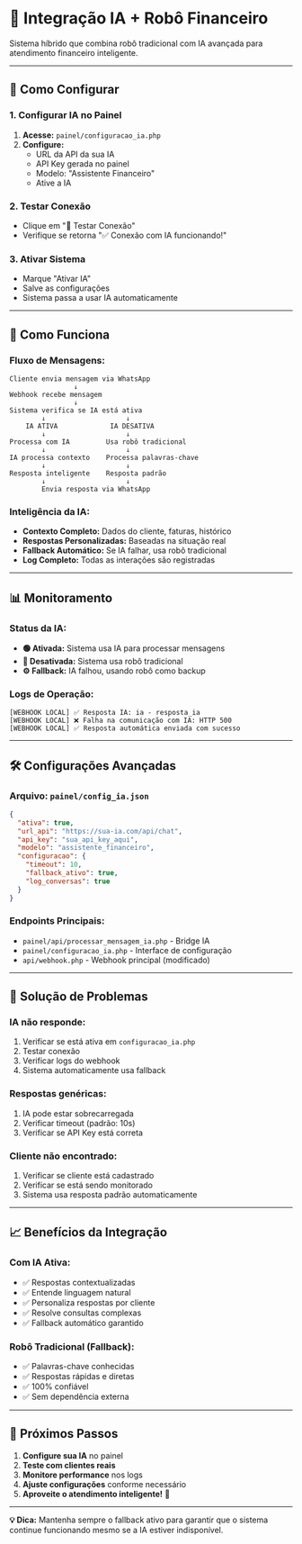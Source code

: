 # 🤖 **Integração IA + Robô Financeiro**

Sistema híbrido que combina robô tradicional com IA avançada para atendimento financeiro inteligente.

---

## 🚀 **Como Configurar**

### **1. Configurar IA no Painel**
1. **Acesse:** `painel/configuracao_ia.php`
2. **Configure:**
   - URL da API da sua IA
   - API Key gerada no painel
   - Modelo: "Assistente Financeiro"
   - Ative a IA

### **2. Testar Conexão**
- Clique em "🧪 Testar Conexão"
- Verifique se retorna "✅ Conexão com IA funcionando!"

### **3. Ativar Sistema**
- Marque "Ativar IA"
- Salve as configurações
- Sistema passa a usar IA automaticamente

---

## 🔄 **Como Funciona**

### **Fluxo de Mensagens:**
```
Cliente envia mensagem via WhatsApp
                ↓
Webhook recebe mensagem
                ↓
Sistema verifica se IA está ativa
        ↓                    ↓
    IA ATIVA             IA DESATIVA
        ↓                    ↓
Processa com IA         Usa robô tradicional
        ↓                    ↓
IA processa contexto    Processa palavras-chave
        ↓                    ↓
Resposta inteligente    Resposta padrão
        ↓                    ↓
        Envia resposta via WhatsApp
```

### **Inteligência da IA:**
- **Contexto Completo:** Dados do cliente, faturas, histórico
- **Respostas Personalizadas:** Baseadas na situação real
- **Fallback Automático:** Se IA falhar, usa robô tradicional
- **Log Completo:** Todas as interações são registradas

---

## 📊 **Monitoramento**

### **Status da IA:**
- **🟢 Ativada:** Sistema usa IA para processar mensagens
- **🔴 Desativada:** Sistema usa robô tradicional
- **⚙️ Fallback:** IA falhou, usando robô como backup

### **Logs de Operação:**
```
[WEBHOOK LOCAL] ✅ Resposta IA: ia - resposta_ia
[WEBHOOK LOCAL] ❌ Falha na comunicação com IA: HTTP 500
[WEBHOOK LOCAL] ✅ Resposta automática enviada com sucesso
```

---

## 🛠️ **Configurações Avançadas**

### **Arquivo: `painel/config_ia.json`**
```json
{
  "ativa": true,
  "url_api": "https://sua-ia.com/api/chat",
  "api_key": "sua_api_key_aqui",
  "modelo": "assistente_financeiro",
  "configuracao": {
    "timeout": 10,
    "fallback_ativo": true,
    "log_conversas": true
  }
}
```

### **Endpoints Principais:**
- `painel/api/processar_mensagem_ia.php` - Bridge IA
- `painel/configuracao_ia.php` - Interface de configuração
- `api/webhook.php` - Webhook principal (modificado)

---

## 🔧 **Solução de Problemas**

### **IA não responde:**
1. Verificar se está ativa em `configuracao_ia.php`
2. Testar conexão
3. Verificar logs do webhook
4. Sistema automaticamente usa fallback

### **Respostas genéricas:**
1. IA pode estar sobrecarregada
2. Verificar timeout (padrão: 10s)
3. Verificar se API Key está correta

### **Cliente não encontrado:**
1. Verificar se cliente está cadastrado
2. Verificar se está sendo monitorado
3. Sistema usa resposta padrão automaticamente

---

## 📈 **Benefícios da Integração**

### **Com IA Ativa:**
- ✅ Respostas contextualizadas
- ✅ Entende linguagem natural
- ✅ Personaliza respostas por cliente
- ✅ Resolve consultas complexas
- ✅ Fallback automático garantido

### **Robô Tradicional (Fallback):**
- ✅ Palavras-chave conhecidas
- ✅ Respostas rápidas e diretas
- ✅ 100% confiável
- ✅ Sem dependência externa

---

## 🎯 **Próximos Passos**

1. **Configure sua IA** no painel
2. **Teste com clientes reais** 
3. **Monitore performance** nos logs
4. **Ajuste configurações** conforme necessário
5. **Aproveite o atendimento inteligente!** 🚀

---

**💡 Dica:** Mantenha sempre o fallback ativo para garantir que o sistema continue funcionando mesmo se a IA estiver indisponível. 